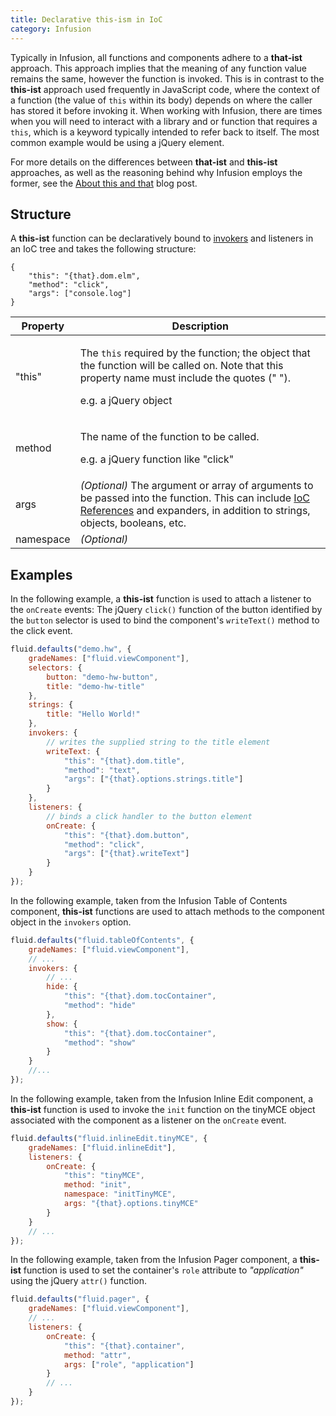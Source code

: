 ```yaml
---
title: Declarative this-ism in IoC
category: Infusion
---
```


Typically in Infusion, all functions and components adhere to a **that-ist** approach. This approach implies that the
meaning of any function value remains the same, however the function is invoked. This is in contrast to the **this-ist**
approach used frequently in JavaScript code, where the context of a function (the value of `this` within its body)
depends on where the caller has stored it before invoking it. When working with Infusion, there are times when you will
need to interact with a library and or function that requires a `this`, which is a keyword typically intended to refer
back to itself. The most common example would be using a jQuery element.

For more details on the differences between **that-ist** and **this-ist** approaches, as well as the reasoning behind
why Infusion employs the former, see the [About this and
that](https://fluidproject.atlassian.net/wiki/spaces/fluid/pages/11580702/About+this+and+that) blog post.

## Structure

A **this-ist** function can be declaratively bound to [invokers](Invokers.md) and listeners in an IoC tree and takes the
following structure:

```json5
{
    "this": "{that}.dom.elm",
    "method": "click",
    "args": ["console.log"]
}
```

<table>
    <thead>
        <tr>
            <th>Property</th>
            <th>Description</th>
        </tr>
    </thead>
    <tbody>
        <tr>
            <td>"this"</td>
            <td>
                <p>
                    The <code>this</code> required by the function; the object that the function will be called on. Note
                    that this property name must include the quotes (" ").
                </p>
                <p>e.g. a jQuery object</p>
            </td>
        </tr>
        <tr>
            <td>method</td>
            <td>
                <p>The name of the function to be called.</p>
                <p>e.g. a jQuery function like "click"</p>
            </td>
        </tr>
        <tr>
            <td>args</td>
            <td>
                <em>(Optional)</em> The argument or array of arguments to be passed into the function. This can include
                <a href="IoCReferences.md">IoC References</a> and expanders, in addition to strings, objects, booleans,
                etc.
            </td>
        </tr>
        <tr>
            <td>namespace</td>
            <td>
                <em>(Optional)</em>
            </td>
        </tr>
    </tbody>
</table>

## Examples

In the following example, a **this-ist** function is used to attach a listener to the `onCreate` events: The jQuery
`click()` function of the button identified by the `button` selector is used to bind the component's `writeText()`
method to the click event.

```javascript
fluid.defaults("demo.hw", {
    gradeNames: ["fluid.viewComponent"],
    selectors: {
        button: "demo-hw-button",
        title: "demo-hw-title"
    },
    strings: {
        title: "Hello World!"
    },
    invokers: {
        // writes the supplied string to the title element
        writeText: {
            "this": "{that}.dom.title",
            "method": "text",
            "args": ["{that}.options.strings.title"]
        }
    },
    listeners: {
        // binds a click handler to the button element
        onCreate: {
            "this": "{that}.dom.button",
            "method": "click",
            "args": ["{that}.writeText"]
        }
    }
});
```

In the following example, taken from the Infusion Table of Contents component, **this-ist** functions are used to attach
methods to the component object in the `invokers` option.

```javascript
fluid.defaults("fluid.tableOfContents", {
    gradeNames: ["fluid.viewComponent"],
    // ...
    invokers: {
        // ...
        hide: {
            "this": "{that}.dom.tocContainer",
            "method": "hide"
        },
        show: {
            "this": "{that}.dom.tocContainer",
            "method": "show"
        }
    }
    //...
});
```

In the following example, taken from the Infusion Inline Edit component, a **this-ist** function is used to invoke the
`init` function on the tinyMCE object associated with the component as a listener on the `onCreate` event.

```javascript
fluid.defaults("fluid.inlineEdit.tinyMCE", {
    gradeNames: ["fluid.inlineEdit"],
    listeners: {
        onCreate: {
            "this": "tinyMCE",
            method: "init",
            namespace: "initTinyMCE",
            args: "{that}.options.tinyMCE"
        }
    }
    // ...
});
```

In the following example, taken from the Infusion Pager component, a **this-ist** function is used to set the
container's `role` attribute to _"application"_ using the jQuery `attr()` function.

```javascript
fluid.defaults("fluid.pager", {
    gradeNames: ["fluid.viewComponent"],
    // ...
    listeners: {
        onCreate: {
            "this": "{that}.container",
            method: "attr",
            args: ["role", "application"]
        }
        // ...
    }
});
```
